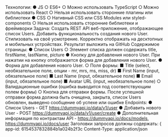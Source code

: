 Технологии:
● JS
○ ES6+
○ Можно использовать TypeScript
○ Можно использовать React
○ Нельзя использовать сторонние плагины или библиотеки
● CSS
○ Нативный CSS или CSS Modules или styled-components
○ Нельзя использовать сторонние библиотеки и фреймворки
Задача:
Создать REST API веб-приложение, отображающее список Users. Добавить
функциональность создания нового User. Стилизовать на своё усмотрение. Корректно
отображать на десктопных и мобильных устройствах. Результат выложить на GitHub
Содержимое страницы:
● Список Users
○ Элемент списка должен содержать title, firstName, lastName, picture
● Кнопку для добавления нового User. При нажатии на кнопку отображается форма
для добавления нового User.
● Форма для добавления нового User.
○ Поля формы:
■ Title (select, необязательное поле, опции - mr, mrs, ms, miss, dr)
■ First Name (input, обязательное поле)
■ Last Name (input, обязательное поле)
■ Email (input, обязательное поле)
■ Avatar URL (input, необязательное поле)
○ Валидационные ошибки (ошибка выводится под соответствующим полем
формы)
○ Кнопка для отправки формы. После успешной отправки форма должна быть
очищена, закрыта, список Users обновлен, выведено сообщение об успехе
или ошибке
Endpoints:
● Список Users - GET https://dummyapi.io/data/v1/user
● Добавить нового User - POST https://dummyapi.io/data/v1/user/create
● Дополнительная информация по контрактам API - https://dummyapi.io/docs/models,
https://dummyapi.io/docs/user
Заголовки запросов должны содержать:
{
app-id: 6154537832884b1a024b2f3c
Content-Type: application/json
